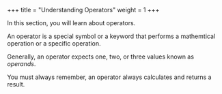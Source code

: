 +++
title = "Understanding Operators"
weight = 1
+++

In this section, you will learn about operators.

An operator is a special symbol or a keyword that performs a mathemtical operation
or a specific operation.

Generally, an operator expects one, two, or three values known as *operands*.

You must always remember, an operator always calculates and returns a result.